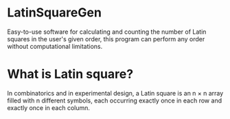 # LatinSquareGen

Easy-to-use software for calculating and counting the number of Latin squares in the user's given order, this program can perform any order without computational limitations.

# What is Latin square?

In combinatorics and in experimental design, a Latin square is an n × n array filled with n different symbols, each occurring exactly once in each row and exactly once in each column.

